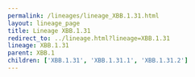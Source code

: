 ```yaml
---
permalink: /lineages/lineage_XBB.1.31.html
layout: lineage_page
title: Lineage XBB.1.31
redirect_to: ../lineage.html?lineage=XBB.1.31
lineage: XBB.1.31
parent: XBB.1
children: ['XBB.1.31', 'XBB.1.31.1', 'XBB.1.31.2']
---
```

